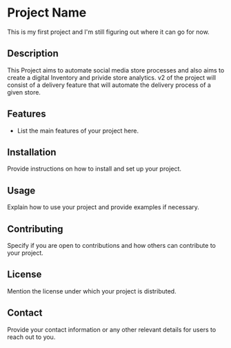 # Project Name

This is my first project and I'm still figuring out where it can go for now.

## Description

This Project aims to automate social media store processes and also aims to create a digital Inventory and privide store analytics. v2 of the project will consist of a delivery feature that will automate the delivery process of a given store.

## Features

- List the main features of your project here.

## Installation

Provide instructions on how to install and set up your project.

## Usage

Explain how to use your project and provide examples if necessary.

## Contributing

Specify if you are open to contributions and how others can contribute to your project.

## License

Mention the license under which your project is distributed.

## Contact

Provide your contact information or any other relevant details for users to reach out to you.
